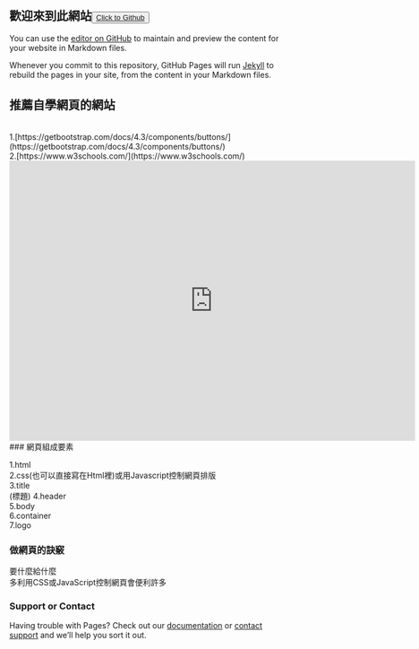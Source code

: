 ## 歡迎來到此網站<button  width="600" height="500">[Click to Github](https://github.com/) </button>
You can use the [editor on GitHub](https://github.com/TimChen0802/Lab3/edit/master/index.md) to maintain and preview the content for your website in Markdown files.

Whenever you commit to this repository, GitHub Pages will run [Jekyll](https://jekyllrb.com/) to rebuild the pages in your site, from the content in your Markdown files.
## 推薦自學網頁的網站
<br>
1.[https://getbootstrap.com/docs/4.3/components/buttons/](https://getbootstrap.com/docs/4.3/components/buttons/)<br>
2.[https://www.w3schools.com/](https://www.w3schools.com/)<br>
<iframe width="725" height="500" src="https://www.youtube.com/embed/9X1graZtuPs" frameborder="0" allow="accelerometer; autoplay; encrypted-media; gyroscope; picture-in-picture" allowfullscreen></iframe>
<br>
### 網頁組成要素

1.html<br>
2.css(也可以直接寫在Html裡)或用Javascript控制網頁排版<br>
3.title<br>(標題)
4.header<br>
5.body<br>
6.container<br>
7.logo<br>


### 做網頁的訣竅

要什麼給什麼<br>
多利用CSS或JavaScript控制網頁會便利許多

### Support or Contact

Having trouble with Pages? Check out our [documentation](https://help.github.com/categories/github-pages-basics/) or [contact support](https://github.com/contact) and we’ll help you sort it out.
